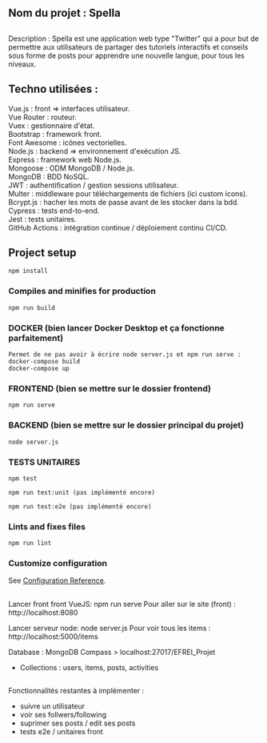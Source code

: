 ## Nom du projet : Spella

##
Description : Spella est une application web type "Twitter" qui a pour but de permettre aux utilisateurs de partager des tutoriels interactifs et conseils sous forme de posts pour apprendre une nouvelle langue, pour tous les niveaux.

## Techno utilisées :

Vue.js : front => interfaces utilisateur.  
Vue Router : routeur.  
Vuex : gestionnaire d'état.  
Bootstrap : framework front.  
Font Awesome : icônes vectorielles.  
Node.js : backend => environnement d'exécution JS.  
Express : framework web Node.js.  
Mongoose : ODM MongoDB / Node.js.  
MongoDB : BDD NoSQL.  
JWT : authentification / gestion sessions utilisateur.  
Multer : middleware pour téléchargements de fichiers (ici custom icons).  
Bcrypt.js : hacher les mots de passe avant de les stocker dans la bdd.  
Cypress : tests end-to-end.  
Jest : tests unitaires.  
GitHub Actions : intégration continue / déploiement continu CI/CD.  

## Project setup
```
npm install
```
### Compiles and minifies for production
```
npm run build
```
### DOCKER (bien lancer Docker Desktop et ça fonctionne parfaitement)
```
Permet de ne pas avoir à écrire node server.js et npm run serve :
docker-compose build
docker-compose up
```

### FRONTEND (bien se mettre sur le dossier frontend)
```
npm run serve
```

### BACKEND (bien se mettre sur le dossier principal du projet)
```
node server.js
```
### TESTS UNITAIRES
```
npm test
```
```
npm run test:unit (pas implémenté encore)
```
```
npm run test:e2e (pas implémenté encore)
```
### Lints and fixes files
```
npm run lint
```

### Customize configuration
See [Configuration Reference](https://cli.vuejs.org/config/).

##
Lancer front front VueJS: npm run serve
Pour aller sur le site (front) : http://localhost:8080

Lancer serveur node: node server.js
Pour voir tous les items : http://localhost:5000/items

Database : MongoDB Compass > localhost:27017/EFREI_Projet 
- Collections : users, items, posts, activities

##
Fonctionnalités restantes à implémenter :
- suivre un utilisateur
- voir ses follwers/following
- suprimer ses posts / edit ses posts
- tests e2e / unitaires front
